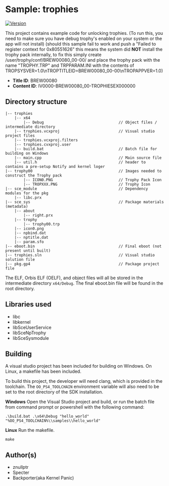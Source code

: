 # Sample: trophies

[![Version](https://img.shields.io/badge/Version-1.00-brightgreen.svg)](https://github.com/Cryptogenic/OpenOrbis-PS4-Toolchain)

This project contains example code for unlocking trophies.
(To run this, you need to make sure you have debug trophy's enabled on your system or the app will not install)
(should this sample fail to work and push a "Failed to register context for 0x80551626" this means the system did **NOT** install the trophy pack internally, to fix this simply create /user/trophy/conf/BREW00080_00-00/ and place the trophy pack with the name "TROPHY.TRP" and TRPPARAM.INI with the contents of TROPSYSVER=1.0\nTROPTITLEID=BREW00080_00-00\nTROPAPPVER=1.0)


- **Title ID**: BREW00080
- **Content ID**: IV0000-BREW00080_00-TROPHIESEX000000



## Directory structure
```
|-- trophies
    |-- x64
        |-- Debug                                 // Object files / intermediate directory
    |-- trophies.vcxproj                          // Visual studio project files
    |-- trophies.vcxproj.filters
    |-- trophies.cvxproj.user
    |-- build.bat                                 // Batch file for building on Windows
    |-- main.cpp                                  // Main source file
    |-- util.h                                    // header to contains a pre-setup Notify and kernel loger
|-- trophy00                                      // Images needed to construct the Trophy pack
        |-- ICON0.PNG                             // Trophy Pack Icon
        |-- TROPXXX.PNG                           // Trophy Icon
|-- sce_module                                    // Dependency modules for the pkg
    |-- libc.prx
|-- sce_sys                                       // Package materials (metadata)
    |-- about
        |-- right.prx
    |-- trophy
        |-- trophy00.trp
    |-- icon0.png
    |-- npbind.dat
    |-- nptitle.dat
    |-- param.sfo
|-- eboot.bin                                     // Final eboot (not present until built)
|-- trophies.sln                                  // Visual studio solution file
|-- pkg.gp4                                       // Package project file
```
The ELF, Orbis ELF (OELF), and object files will all be stored in the intermediate directory `x64/Debug`. The final eboot.bin file will be found in the root directory.



## Libraries used

- libc
- libkernel
- libSceUserService
- libSceNpTrophy
- libSceSysmodule



## Building

A visual studio project has been included for building on Windows. On Linux, a makefile has been included.

To build this project, the developer will need clang, which is provided in the toolchain. The `OO_PS4_TOOLCHAIN` environment variable will also need to be set to the root directory of the SDK installation.

__Windows__
Open the Visual Studio project and build, or run the batch file from command prompt or powershell with the following command:
```
.\build.bat .\x64\Debug "hello_world" "%OO_PS4_TOOLCHAIN%\\samples\\hello_world"
```

__Linux__
Run the makefile.
```
make
```



## Author(s)

- znullptr
- Specter
- Backporter(aka Kernel Panic)